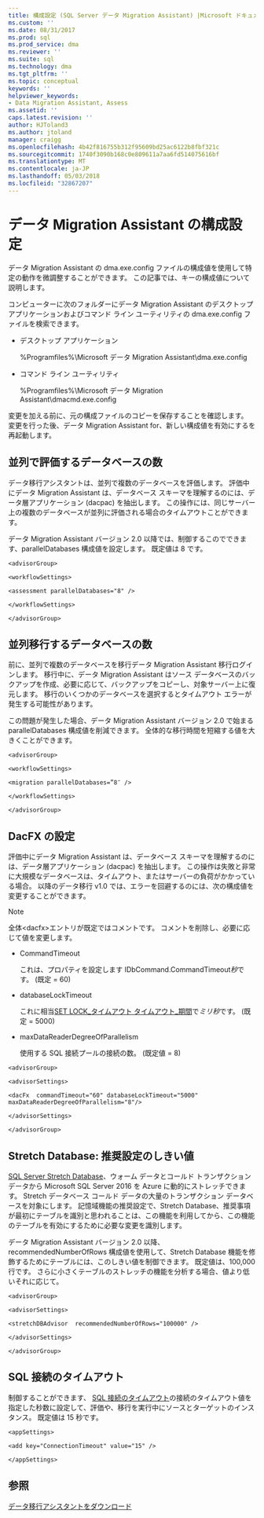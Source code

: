 ```yaml
---
title: 構成設定 (SQL Server データ Migration Assistant) |Microsoft ドキュメント
ms.custom: ''
ms.date: 08/31/2017
ms.prod: sql
ms.prod_service: dma
ms.reviewer: ''
ms.suite: sql
ms.technology: dma
ms.tgt_pltfrm: ''
ms.topic: conceptual
keywords: ''
helpviewer_keywords:
- Data Migration Assistant, Assess
ms.assetid: ''
caps.latest.revision: ''
author: HJToland3
ms.author: jtoland
manager: craigg
ms.openlocfilehash: 4b42f816755b312f95609bd25ac6122b8fbf321c
ms.sourcegitcommit: 1740f3090b168c0e809611a7aa6fd514075616bf
ms.translationtype: MT
ms.contentlocale: ja-JP
ms.lasthandoff: 05/03/2018
ms.locfileid: "32867207"
---
```

# <a name="configuration-settings-for-data-migration-assistant"></a>データ Migration Assistant の構成設定

データ Migration Assistant の dma.exe.config ファイルの構成値を使用して特定の動作を微調整することができます。 この記事では、キーの構成値について説明します。

コンピューターに次のフォルダーにデータ Migration Assistant のデスクトップ アプリケーションおよびコマンド ライン ユーティリティの dma.exe.config ファイルを検索できます。

- デスクトップ アプリケーション

  %Programfiles%\\Microsoft データ Migration Assistant\\dma.exe.config

- コマンド ライン ユーティリティ

  %Programfiles%\\Microsoft データ Migration Assistant\\dmacmd.exe.config 

変更を加える前に、元の構成ファイルのコピーを保存することを確認します。 変更を行った後、データ Migration Assistant for、新しい構成値を有効にするを再起動します。

## <a name="number-of-databases-to-assess-in-parallel"></a>並列で評価するデータベースの数

データ移行アシスタントは、並列で複数のデータベースを評価します。 評価中にデータ Migration Assistant は、データベース スキーマを理解するのには、データ層アプリケーション (dacpac) を抽出します。 この操作には、同じサーバー上の複数のデータベースが並列に評価される場合のタイムアウトことができます。 

データ Migration Assistant バージョン 2.0 以降では、制御するこのでできます、parallelDatabases 構成値を設定します。 既定値は 8 です。

```
<advisorGroup>

<workflowSettings>

<assessment parallelDatabases="8" />

</workflowSettings>

</advisorGroup>
```




## <a name="number-of-databases-to-migrate-in-parallel"></a>並列移行するデータベースの数

前に、並列で複数のデータベースを移行データ Migration Assistant 移行ログインします。 移行中に、データ Migration Assistant はソース データベースのバックアップを作成、必要に応じて、バックアップをコピーし、対象サーバー上に復元します。 移行のいくつかのデータベースを選択するとタイムアウト エラーが発生する可能性があります。 

この問題が発生した場合、データ Migration Assistant バージョン 2.0 で始まる parallelDatabases 構成値を削減できます。 全体的な移行時間を短縮する値を大きくことができます。

```
<advisorGroup>

<workflowSettings>

<migration parallelDatabases=”8″ />

</workflowSettings>

</advisorGroup>
```


## <a name="dacfx-settings"></a>DacFX の設定

評価中にデータ Migration Assistant は、データベース スキーマを理解するのには、データ層アプリケーション (dacpac) を抽出します。 この操作は失敗と非常に大規模なデータベースは、タイムアウト、またはサーバーの負荷がかかっている場合。 以降のデータ移行 v1.0 では、エラーを回避するのには、次の構成値を変更することができます。 

> [!NOTE]
> 全体&lt;dacfx&gt;エントリが既定ではコメントです。 コメントを削除し、必要に応じて値を変更します。

- CommandTimeout

   これは、プロパティを設定します IDbCommand.CommandTimeout*秒*です。 (既定 = 60)

- databaseLockTimeout

   これに相当[SET LOCK\_タイムアウト タイムアウト\_期間](../t-sql/statements/set-lock-timeout-transact-sql.md)で*ミリ秒*です。 (既定 = 5000)

- maxDataReaderDegreeOfParallelism

   使用する SQL 接続プールの接続の数。 (既定値 = 8)

```
<advisorGroup>

<advisorSettings>

<dacFx  commandTimeout="60" databaseLockTimeout="5000"
maxDataReaderDegreeOfParallelism="8"/>

</advisorSettings>

</advisorGroup>
```


## <a name="stretch-database-recommendation-threshold"></a>Stretch Database: 推奨設定のしきい値

[SQL Server Stretch Database](https://docs.microsoft.com/sql/sql-server/stretch-database/stretch-database)、ウォーム データとコールド トランザクション データから Microsoft SQL Server 2016 を Azure に動的にストレッチできます。 Stretch データベース コールド データの大量のトランザクション データベースを対象にします。 記憶域機能の推奨設定で、Stretch Database、推奨事項が最初にテーブルを識別と思われることは、この機能を利用してから、この機能のテーブルを有効にするために必要な変更を識別します。

データ Migration Assistant バージョン 2.0 以降、recommendedNumberOfRows 構成値を使用して、Stretch Database 機能を修飾するためにテーブルには、このしきい値を制御できます。 既定値は、100,000 行です。 さらに小さくテーブルのストレッチの機能を分析する場合、値より低いそれに応じて。

```
<advisorGroup>

<advisorSettings>

<stretchDBAdvisor  recommendedNumberOfRows="100000" />

</advisorSettings>

</advisorGroup>
```


## <a name="sql-connection-timeout"></a>SQL 接続のタイムアウト

制御することができます、 [SQL 接続のタイムアウト](https://msdn.microsoft.com/library/system.data.sqlclient.sqlconnection.connectiontimeout(v=vs.110).aspx)の接続のタイムアウト値を指定した秒数に設定して、評価や、移行を実行中にソースとターゲットのインスタンス。 既定値は 15 秒です。

```
<appSettings>

<add key="ConnectionTimeout" value="15" />

</appSettings>
```


## <a name="see-also"></a>参照

[データ移行アシスタントをダウンロード](https://www.microsoft.com/download/details.aspx?id=53595)
